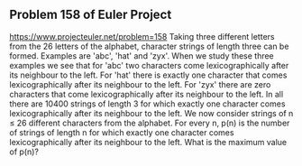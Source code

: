 ## Problem 158 of Euler Project 
https://www.projecteuler.net/problem=158
Taking three different letters from the 26 letters of the alphabet, character strings of length three can be formed.
Examples are 'abc', 'hat' and 'zyx'.
When we study these three examples we see that for 'abc' two characters come lexicographically after its neighbour to the left. 
For 'hat' there is exactly one character that comes lexicographically after its neighbour to the left. For 'zyx' there are zero characters that come lexicographically after its neighbour to the left.
In all there are 10400 strings of length 3 for which exactly one character comes lexicographically after its neighbour to the left.
We now consider strings of n ≤ 26 different characters from the alphabet. 
For every n, p(n) is the number of strings of length n for which exactly one character comes lexicographically after its neighbour to the left.
What is the maximum value of p(n)?